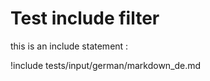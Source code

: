 
# Test include filter

this is an include statement :

!include tests/input/german/markdown_de.md



